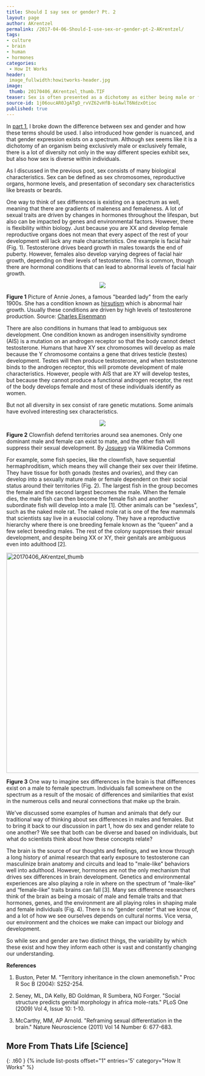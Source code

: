 ```yaml
---
title: Should I say sex or gender? Pt. 2
layout: page
author: AKrentzel
permalink: /2017-04-06-Should-I-use-sex-or-gender-pt-2-AKrentzel/
tags:
- culture
- brain
- human
- hormones
categories:
 - How It Works
header:
 image_fullwidth:howitworks-header.jpg
image:
 thumb: 20170406_AKrentzel_thumb.TIF
teaser: Sex is often presented as a dichotomy as either being male or female, but there is beautiful diversity in how sex presents itself across the animal kingdom.
source-id: 1j06oucAR0JgATgD_rvVZ62vHfB-biAwlT6NdzxOtioc
published: true
---
```

In [part 1](http://thatslifesci.com.s3-website-us-east-1.amazonaws.com/2017-04-03-Should-I-use-sex-or-gender-pt-1-AKrentzel/), I broke down the difference between sex and gender and how these terms should be used. I also introduced how gender is nuanced, and that gender expression exists on a spectrum. Although sex seems like it is a dichotomy of an organism being exclusively male or exclusively female, there is a lot of diversity not only in the way different species exhibit sex, but also how sex is diverse within individuals. 

As I discussed in the previous post, sex consists of many biological characteristics. Sex can be defined as sex chromosomes, reproductive organs, hormone levels, and presentation of secondary sex characteristics like breasts or beards. 

One way to think of sex differences is existing on a spectrum as well, meaning that there are gradients of maleness and femaleness. A lot of sexual traits are driven by changes in hormones throughout the lifespan, but also can be impacted by genes and environmental factors. However, there is flexibility within biology. Just because you are XX and develop female reproductive organs does not mean that every aspect of the rest of your development will lack any male characteristics. One example is facial hair (Fig. 1). Testosterone drives beard growth in males towards the end of puberty. However, females also develop varying degrees of facial hair growth, depending on their levels of testosterone. This is common, though there are hormonal conditions that can lead to abnormal levels of facial hair growth.

<div style="text-align:center"><img src ="https://upload.wikimedia.org/wikipedia/commons/1/1a/Jones%2C_Annie.jpg"/></div>

**Figure 1** Picture of Annie Jones, a famous "bearded lady" from the early 1900s. She has a condition known as [hirsutism](https://en.wikipedia.org/wiki/Hirsutism) which is abnormal hair growth. Usually these conditions are driven by high levels of testosterone production. Source: [Charles Eisenmann](https://en.wikipedia.org/wiki/Hirsutism#/media/File:Jones,_Annie.jpg) 

There are also conditions in humans that lead to ambiguous sex development. One condition known as androgen insensitivity syndrome (AIS) is a mutation on an androgen receptor so that the body cannot detect testosterone. Humans that have XY sex chromosomes will develop as male because the Y chromosome contains a gene that drives testicle (testes) development. Testes will then produce testosterone, and when testosterone binds to the androgen receptor, this will promote development of male characteristics. However, people with AIS that are XY will develop testes, but because they cannot produce a functional androgen receptor, the rest of the body develops female and most of these individuals identify as women.

But not all diversity in sex consist of rare genetic mutations. Some animals have evolved interesting sex characteristics.

<div style="text-align:center"><img src ="https://upload.wikimedia.org/wikipedia/commons/6/6d/A._ocellaris_y_C._jardinei.jpg"/></div>

**Figure 2** Clownfish defend territories around sea anemones. Only one dominant male and female can exist to mate, and the other fish will suppress their sexual development. By [Josuevg](https://upload.wikimedia.org/wikipedia/commons/6/6d/A._ocellaris_y_C._jardinei.jpg) via Wikimedia Commons

For example, some fish species, like the clownfish, have sequential hermaphroditism, which means they will change their sex over their lifetime. They have tissue for both gonads (testes and ovaries), and they can develop into a sexually mature male or female dependent on their social status around their territories (Fig. 2). The largest fish in the group becomes the female and the second largest becomes the male. When the female dies, the male fish can then become the female fish and another subordinate fish will develop into a male [1]. Other animals can be "sexless", such as the naked mole rat. The naked mole rat is one of the few mammals that scientists say live in a eusocial colony. They have a reproductive hierarchy where there is one breeding female known as the “queen” and a few select breeding males. The rest of the colony suppresses their sexual development, and despite being XX or XY, their genitals are ambiguous even into adulthood [2]. 

<a data-flickr-embed="true"  href="https://www.flickr.com/photos/139839751@N06/33682782522/in/dateposted-friend/" title="20170406_AKrentzel_thumb"><img src="https://c1.staticflickr.com/3/2924/33682782522_1b16113b03_b.jpg" width="1024" height="576" alt="20170406_AKrentzel_thumb"></a><script async src="//embedr.flickr.com/assets/client-code.js" charset="utf-8"></script>

**Figure 3** One way to imagine sex differences in the brain is that differences exist on a male to female spectrum. Individuals fall somewhere on the spectrum as a result of the mosaic of differences and similarities that exist in the numerous cells and neural connections that make up the brain.

We've discussed some examples of human and animals that defy our traditional way of thinking about sex differences in males and females. But to bring it back to our discussion in part 1, how do sex and gender relate to one another? We see that both can be diverse and based on individuals, but what do scientists think about how these concepts relate?

The brain is the source of our thoughts and feelings, and we know through a long history of animal research that early exposure to testosterone can masculinize brain anatomy and circuits and lead to "male-like" behaviors well into adulthood. However, hormones are not the only mechanism that drives sex differences in brain development. Genetics and environmental experiences are also playing a role in where on the spectrum of “male-like” and “female-like” traits brains can fall [3]. Many sex difference researchers think of the brain as being a mosaic of male and female traits and that hormones, genes, and the environment are all playing roles in shaping male and female individuals (Fig. 4). There is no “gender center” that we know of, and a lot of how we see ourselves depends on cultural norms. Vice versa, our environment and the choices we make can impact our biology and development.

So while sex and gender are two distinct things, the variability by which these exist and how they inform each other is vast and constantly changing our understanding.  

**References**

1) Buston, Peter M. "Territory inheritance in the clown anemonefish." Proc R Soc B (2004): S252-254.

2) Seney, ML, DA Kelly, BD Goldman, R Sumbera, NG Forger. "Social structure predicts genital morphology in africa mole-rats." PLoS One (2009) Vol 4, Issue 10: 1-10. 

3) McCarthy, MM, AP Arnold. "Reframing sexual differentiation in the brain." Nature Neuroscience (2011) Vol 14 Number 6: 677-683. 

## More From Thats Life [Science]
{: .t60 }
{% include list-posts offset="1" entries='5' category="How It Works" %}

